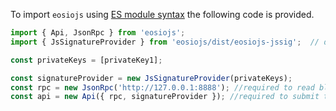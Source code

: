 To import `eosiojs` using [ES module syntax](https://en.wikipedia.org/wiki/ECMAScript) the following code is provided.
```javascript
import { Api, JsonRpc } from 'eosiojs';
import { JsSignatureProvider } from 'eosiojs/dist/eosiojs-jssig';  // development only

const privateKeys = [privateKey1];

const signatureProvider = new JsSignatureProvider(privateKeys);
const rpc = new JsonRpc('http://127.0.0.1:8888'); //required to read blockchain state
const api = new Api({ rpc, signatureProvider }); //required to submit transactions
```